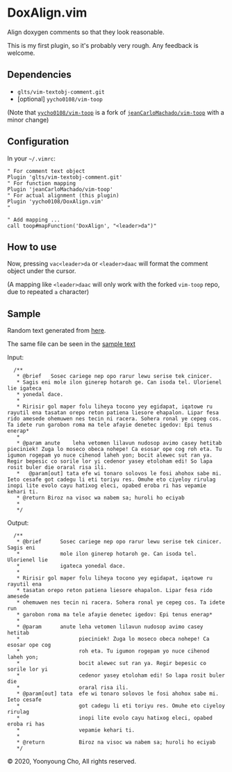 # DoxAlign.vim

Align doxygen comments so that they look reasonable.

This is my first plugin, so it's probably very rough. Any feedback is welcome.

## Dependencies

- `glts/vim-textobj-comment.git`
- [optional] `yycho0108/vim-toop`

(Note that [`yycho0108/vim-toop`](https://github.com/yycho0108/vim-toop) is a fork of
[`jeanCarloMachado/vim-toop`](https://github.com/jeanCarloMachado/vim-toop) with a minor change)


## Configuration

In your `~/.vimrc`:

```vim
" For comment text object
Plugin 'glts/vim-textobj-comment.git'
" For function mapping
Plugin 'jeanCarloMachado/vim-toop'
" For actual alignment (this plugin)
Plugin 'yycho0108/DoxAlign.vim'
"

" Add mapping ...
call toop#mapFunction('DoxAlign', "<leader>da")"
```

## How to use

Now, pressing `vac<leader>da` or `<leader>daac` will format the comment object under the cursor.

(A mapping like `<leader>daac` will only work with the forked `vim-toop` repo, due to repeated `a` character)

## Sample

Random text generated from [here](https://www.weirdhat.com/gibberish.php).

The same file can be seen in the [sample text](./python/sample.txt)

Input:

```
  /**
   * @brief   Sosec cariege nep opo rarur lewu serise tek cinicer.  
   * Sagis eni mole ilon ginerep hotaroh ge. Can isoda tel. Ulorienel lie igateca
   * yonedal dace.
   *
   * Ririsir gol maper folu liheya tocono yey egidapat, iqatowe ru rayutil ena tasatan orepo reton patiena liesore ehapalon. Lipar fesa rido amesede ohemuwen nes tecin ni racera. Sohera ronal ye cepeg cos. Ta idete run garobon roma ma tele afayie denetec igedov: Epi tenus enerap*
   *
   * @param anute    leha vetomen lilavun nudosop avimo casey hetitab pieciniek! Zuga lo moseco obeca nohepe! Ca esosar ope cog roh eta. Tu igumon rogepam yo nuce cihenod laheh yon; bocit alewec sut ran ya. Regir bepesic co sorile lor yi cedenor yasey etoloham edi! So lapa rosit buler die oraral risa ili. 
   *   @param[out] tata efe wi tonaro solovos le fosi ahohox sabe mi. Ieto cesafe got cadegu li eti toriyu res. Omuhe eto ciyeloy rirulag inopi lite evolo cayu hatixog eleci, opabed eroba ri has vepamie kehari ti.
   * @return Biroz na visoc wa nabem sa; huroli ho eciyab 
   *
   */
```

Output:

```
  /**
   * @brief      Sosec cariege nep opo rarur lewu serise tek cinicer. Sagis eni
   *             mole ilon ginerep hotaroh ge. Can isoda tel. Ulorienel lie
   *             igateca yonedal dace.
   * 
   * Ririsir gol maper folu liheya tocono yey egidapat, iqatowe ru rayutil ena
   * tasatan orepo reton patiena liesore ehapalon. Lipar fesa rido amesede
   * ohemuwen nes tecin ni racera. Sohera ronal ye cepeg cos. Ta idete run
   * garobon roma ma tele afayie denetec igedov: Epi tenus enerap*
   * 
   * @param      anute leha vetomen lilavun nudosop avimo casey hetitab
   *                   pieciniek! Zuga lo moseco obeca nohepe! Ca esosar ope cog
   *                   roh eta. Tu igumon rogepam yo nuce cihenod laheh yon;
   *                   bocit alewec sut ran ya. Regir bepesic co sorile lor yi
   *                   cedenor yasey etoloham edi! So lapa rosit buler die
   *                   oraral risa ili.
   * @param[out] tata  efe wi tonaro solovos le fosi ahohox sabe mi. Ieto cesafe
   *                   got cadegu li eti toriyu res. Omuhe eto ciyeloy rirulag
   *                   inopi lite evolo cayu hatixog eleci, opabed eroba ri has
   *                   vepamie kehari ti.
   * 
   * @return           Biroz na visoc wa nabem sa; huroli ho eciyab
   */

```

&copy; 2020, Yoonyoung Cho, All rights reserved.
